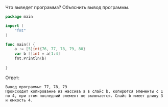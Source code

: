 Что выведет программа? Объяснить вывод программы.

```go
package main

import (
    "fmt"
)

func main() {
    a := [5]int{76, 77, 78, 79, 80}
    var b []int = a[1:4]
    fmt.Println(b)
	
}
```

Ответ:
```
Вывод программы: 77, 78, 79
Происходит копирование из массива а в слайс b, копирются элементы с 1 
по 4, при этом последний элемент не включается. Слайс b имеет длину 3
и емкость 4.
```
